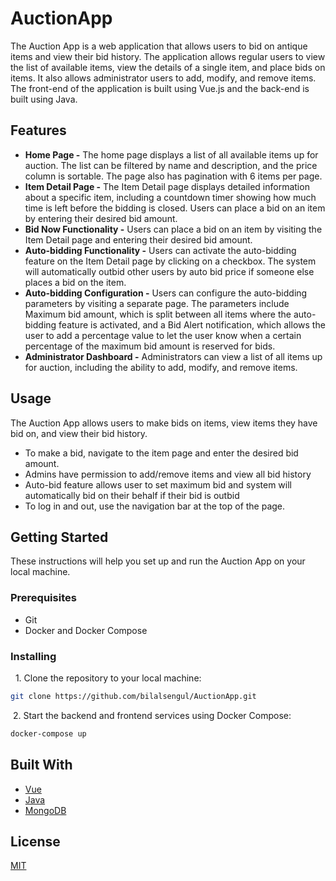 # AuctionApp
The Auction App is a web application that allows users to bid on antique items and view their bid history. The application allows regular users to view the list of available items, view the details of a single item, and place bids on items. It also allows administrator users to add, modify, and remove items.
The front-end of the application is built using Vue.js and the back-end is built using Java.
## Features
- **Home Page -**  The home page displays a list of all available items up for auction. The list can be filtered by name and description, and the price column is sortable. The page also has pagination with 6 items per page.
- **Item Detail Page -** The Item Detail page displays detailed information about a specific item, including a countdown timer showing how much time is left before the bidding is closed. Users can place a bid on an item by entering their desired bid amount.
- **Bid Now Functionality -** Users can place a bid on an item by visiting the Item Detail page and entering their desired bid amount.
- **Auto-bidding Functionality -** Users can activate the auto-bidding feature on the Item Detail page by clicking on a checkbox. The system will automatically outbid other users by auto bid price if someone else places a bid on the item.
- **Auto-bidding Configuration -**  Users can configure the auto-bidding parameters by visiting a separate page. The parameters include Maximum bid amount, which is split between all items where the auto-bidding feature is activated, and a Bid Alert notification, which allows the user to add a percentage value to let the user know when a certain percentage of the maximum bid amount is reserved for bids.
- **Administrator Dashboard -** Administrators can view a list of all items up for auction, including the ability to add, modify, and remove items.

## Usage
The Auction App allows users to make bids on items, view items they have bid on, and view their bid history.

- To make a bid, navigate to the item page and enter the desired bid amount.
- Admins have permission to add/remove items and view all bid history
- Auto-bid feature allows user to set maximum bid and system will automatically bid on their behalf if their bid is outbid
- To log in and out, use the navigation bar at the top of the page.

## Getting Started

These instructions will help you set up and run the Auction App on your local machine.

### Prerequisites
- Git
- Docker and Docker Compose

### Installing

&nbsp; 1. Clone the repository to your local machine:

```bash
git clone https://github.com/bilalsengul/AuctionApp.git
```

&nbsp;2. Start the backend and frontend services using Docker Compose:

```bash
docker-compose up
```


## Built With
- [Vue](https://vuejs.org/)
- [Java](https://www.java.com/)
- [MongoDB](https://www.mongodb.com/)
    


## License

[MIT](https://choosealicense.com/licenses/mit/)
